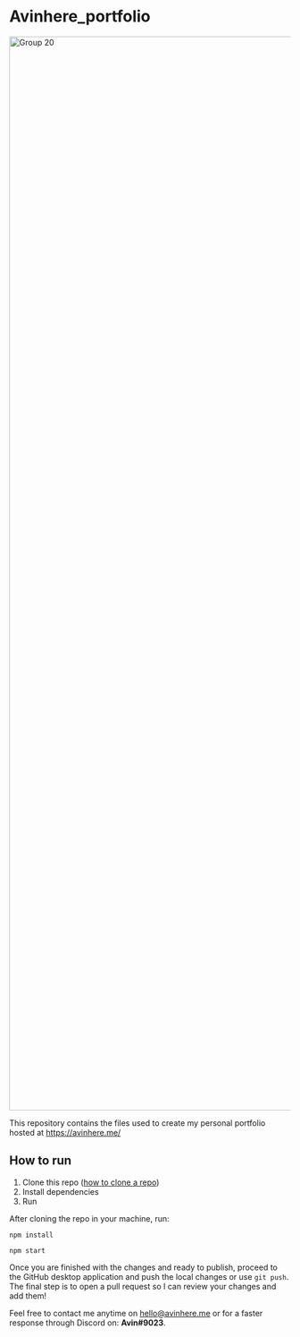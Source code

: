 # Avinhere_portfolio

<img width="1920" alt="Group 20" src="https://user-images.githubusercontent.com/54703305/196365247-3e109609-3952-428a-89e7-25249c6f936a.png">



This repository contains the files used to create my personal portfolio hosted at https://avinhere.me/

## How to run

1. Clone this repo ([how to clone a repo](https://docs.github.com/en/repositories/creating-and-managing-repositories/cloning-a-repository))
2. Install dependencies
3. Run 

After cloning the repo in your machine, run:

```
npm install
```
```
npm start
```

Once you are finished with the changes and ready to publish, proceed to the GitHub desktop application and push the local changes or use `git push`. The final step is to open a pull request so I can review your changes and add them!

Feel free to contact me anytime on hello@avinhere.me or for a faster response through Discord on: **Avin#9023**.
